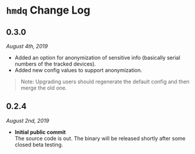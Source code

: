 # `hmdq` Change Log

## 0.3.0
*August 4th, 2019*

* Added an option for anonymization of sensitive info (basically serial numbers of the tracked devices).
* Added new config values to support anonymization.

>Note: Upgrading users should regenerate the default config and then merge the old one.

## 0.2.4
*August 2nd, 2019*

* **Initial public commit**  
The source code is out. The binary will be released shortly after some closed beta testing.